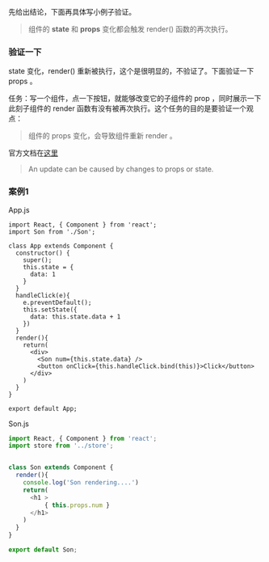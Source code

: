 先给出结论，下面再具体写小例子验证。

> 组件的 **state** 和 **props** 变化都会触发 render() 函数的再次执行。


### 验证一下

state 变化，render() 重新被执行，这个是很明显的，不验证了。下面验证一下 props 。

任务：写一个组件，点一下按钮，就能够改变它的子组件的 prop ，同时展示一下此刻子组件的 render 函数有没有被再次执行。这个任务的目的是要验证一个观点：

> 组件的 props 变化，会导致组件重新 render 。

官方文档在[这里](https://facebook.github.io/react/docs/react-component.html#updating)

>An update can be caused by changes to props or state.

### 案例1

App.js

```
import React, { Component } from 'react';
import Son from './Son';

class App extends Component {
  constructor() {
    super();
    this.state = {
      data: 1
    }
  }
  handleClick(e){
    e.preventDefault();
    this.setState({
      data: this.state.data + 1
    })
  }
  render(){
    return(
      <div>
        <Son num={this.state.data} />
        <button onClick={this.handleClick.bind(this)}>Click</button>
      </div>
    )
  }
}

export default App;
```

Son.js

```js
import React, { Component } from 'react';
import store from '../store';


class Son extends Component {
  render(){
    console.log('Son rendering....')
    return(
      <h1 >
          { this.props.num }
      </h1>
    )
  }
}

export default Son;
```
